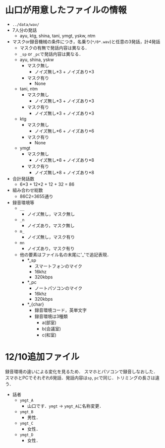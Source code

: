 # 山口が用意したファイルの情報
- `../data/wav/`
- 7人分の発話
  - ayu, ktg, shina, tani, ymgt, yskw, ntm
- マスクor録音機械の条件につき，名乗り(`*/0*.wav`)と任意の3発話，計4発話
  - マスクの有無で発話内容は異なる．
  - `_sp` or `_pc`で発話内容は異なる．
  - ayu, shina, yskw
    - マスク無し
      - ノイズ無し\*3 + ノイズあり\*3
    - マスク有り
      - None
  - tani, ntm
    - マスク無し
      - ノイズ無し\*3 + ノイズあり\*3
    - マスク有り
      - ノイズ無し\*3 + ノイズあり\*3
  - ktg
    - マスク無し
      - ノイズ無し\*6 + ノイズあり\*6
    - マスク有り
      - None
  - ymgt
    - マスク無し
      - ノイズ無し\*8 + ノイズあり\*8
    - マスク有り
      - ノイズ無し\*8 + ノイズあり\*8
- 合計発話数
  - 6\*3 + 12\*2 + 12 + 32 = 86
- 組み合わせ総数
  - 86C2=3655通り
- 録音環境等
  - `__`
    - ノイズ無し，マスク無し
  - `_n`
    - ノイズあり，マスク無し
  - `m_`
    - ノイズ無し，マスク有り
  - `mn`
    - ノイズあり，マスク有り
  - 他の要素はファイル名の末尾に'_'で追記表現．
    - *_sp
      - スマートフォンのマイク
      - 16khz
      - 320kbps
    - *_pc
      - ノートパソコンのマイク
      - 16khz
      - 320kbps
    - *_{char}
      - 録音環境コード，英単文字
      - 録音環境は3種類
        - a(部室)
        - b(会議室)
        - c(和室)

# 12/10追加ファイル
録音環境の違いによる変化を見るため．
スマホとパソコンで録音しなおした．スマホとPCでそれぞれ6発話．発話内容は`sp`, `pc`で同じ．トリミングの長さは違う．
- 話者
  - `ymgt_A`
    - 山口です．`ymgt` -> `ymgt_A`に名称変更．
  - `ymgt_B`
    - 男性．
  - `ymgt_C` 
    - 女性．
  - `ymgt_D`
    - 女性．